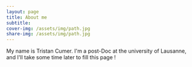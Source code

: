 ```yaml
---
layout: page
title: About me
subtitle: 
cover-img: /assets/img/path.jpg
share-img: /assets/img/path.jpg
---
```


My name is Tristan Cumer. I'm a post-Doc at the university of Lausanne, and I'll take some time later to fill this page !
